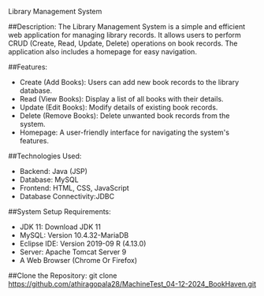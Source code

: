 Library Management System


##Description:
The Library Management System is a simple and efficient web application for managing library records. It allows users to perform CRUD (Create, Read, Update, Delete) operations on book records.
The application also includes a homepage for easy navigation.


##Features:
* Create (Add Books): Users can add new book records to the library database.
* Read (View Books): Display a list of all books with their details.
* Update (Edit Books): Modify details of existing book records.
* Delete (Remove Books): Delete unwanted book records from the system.
* Homepage: A user-friendly interface for navigating the system's features.


##Technologies Used:
* Backend: Java (JSP)
* Database: MySQL
* Frontend: HTML, CSS, JavaScript
* Database Connectivity:JDBC


##System Setup Requirements:
* JDK 11: Download JDK 11
* MySQL: Version 10.4.32-MariaDB 
* Eclipse IDE: Version 2019-09 R (4.13.0)
* Server: Apache Tomcat Server 9
* A Web Browser (Chrome Or Firefox)


##Clone the Repository:
git clone https://github.com/athiragopala28/MachineTest_04-12-2024_BookHaven.git
